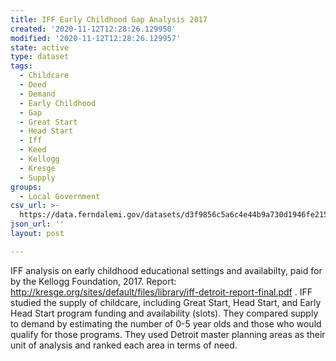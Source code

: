 ```yaml
---
title: IFF Early Childhood Gap Analysis 2017
created: '2020-11-12T12:28:26.129950'
modified: '2020-11-12T12:28:26.129957'
state: active
type: dataset
tags:
  - Childcare
  - Deed
  - Demand
  - Early Childhood
  - Gap
  - Great Start
  - Head Start
  - Iff
  - Keed
  - Kellogg
  - Kresge
  - Supply
groups:
  - Local Government
csv_url: >-
  https://data.ferndalemi.gov/datasets/d3f9856c5a6c4e44b9a730d1946fe215_0.csv?outSR=%7B%22latestWkid%22%3A4269%2C%22wkid%22%3A4269%7D
json_url: ''
layout: post

---
```

IFF analysis on early childhood educational settings and availabilty, paid for by the Kellogg Foundation, 2017. Report: http://kresge.org/sites/default/files/library/iff-detroit-report-final.pdf . IFF studied the supply of childcare, including Great Start, Head Start, and Early Head Start program funding and availability (slots). They compared supply to demand by estimating the number of 0-5 year olds and those who would qualify for those programs. They used Detroit master planning areas as their unit of analysis and ranked each area in terms of need. 
